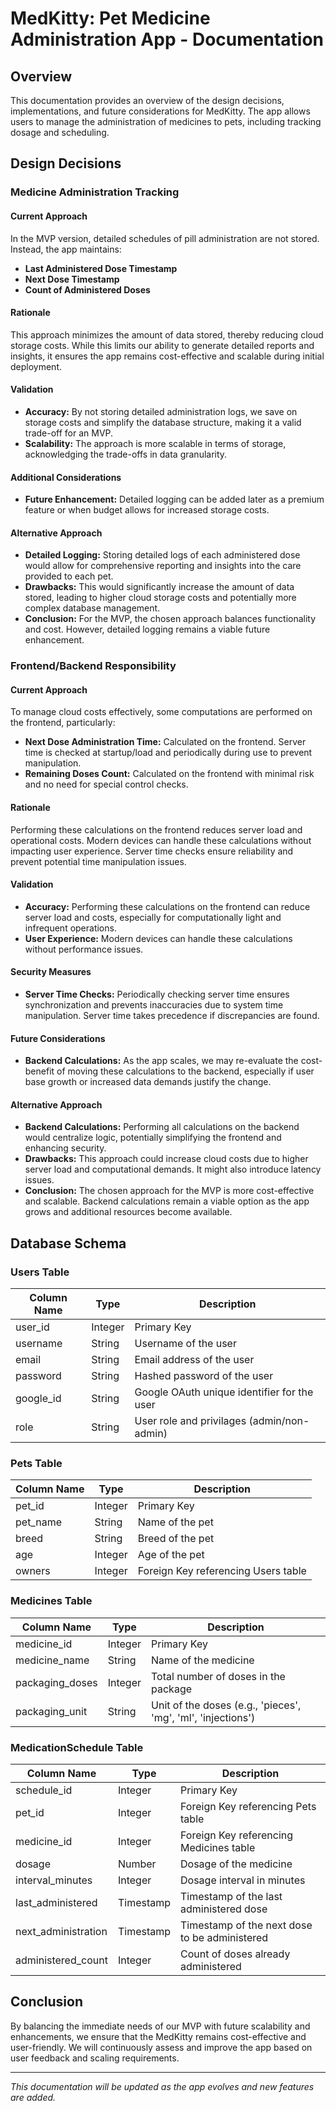 # MedKitty: Pet Medicine Administration App - Documentation

## Overview

This documentation provides an overview of the design decisions, implementations, and future considerations for MedKitty. The app allows users to manage the administration of medicines to pets, including tracking dosage and scheduling.

## Design Decisions

### Medicine Administration Tracking

#### Current Approach

In the MVP version, detailed schedules of pill administration are not stored. Instead, the app maintains:

-   **Last Administered Dose Timestamp**
-   **Next Dose Timestamp**
-   **Count of Administered Doses**

#### Rationale

This approach minimizes the amount of data stored, thereby reducing cloud storage costs. While this limits our ability to generate detailed reports and insights, it ensures the app remains cost-effective and scalable during initial deployment.

#### Validation

-   **Accuracy:** By not storing detailed administration logs, we save on storage costs and simplify the database structure, making it a valid trade-off for an MVP.
-   **Scalability:** The approach is more scalable in terms of storage, acknowledging the trade-offs in data granularity.

#### Additional Considerations

-   **Future Enhancement:** Detailed logging can be added later as a premium feature or when budget allows for increased storage costs.

#### Alternative Approach

-   **Detailed Logging:** Storing detailed logs of each administered dose would allow for comprehensive reporting and insights into the care provided to each pet.
-   **Drawbacks:** This would significantly increase the amount of data stored, leading to higher cloud storage costs and potentially more complex database management.
-   **Conclusion:** For the MVP, the chosen approach balances functionality and cost. However, detailed logging remains a viable future enhancement.

### Frontend/Backend Responsibility

#### Current Approach

To manage cloud costs effectively, some computations are performed on the frontend, particularly:

-   **Next Dose Administration Time:** Calculated on the frontend. Server time is checked at startup/load and periodically during use to prevent manipulation.
-   **Remaining Doses Count:** Calculated on the frontend with minimal risk and no need for special control checks.

#### Rationale

Performing these calculations on the frontend reduces server load and operational costs. Modern devices can handle these calculations without impacting user experience. Server time checks ensure reliability and prevent potential time manipulation issues.

#### Validation

-   **Accuracy:** Performing these calculations on the frontend can reduce server load and costs, especially for computationally light and infrequent operations.
-   **User Experience:** Modern devices can handle these calculations without performance issues.

#### Security Measures

-   **Server Time Checks:** Periodically checking server time ensures synchronization and prevents inaccuracies due to system time manipulation. Server time takes precedence if discrepancies are found.

#### Future Considerations

-   **Backend Calculations:** As the app scales, we may re-evaluate the cost-benefit of moving these calculations to the backend, especially if user base growth or increased data demands justify the change.

#### Alternative Approach

-   **Backend Calculations:** Performing all calculations on the backend would centralize logic, potentially simplifying the frontend and enhancing security.
-   **Drawbacks:** This approach could increase cloud costs due to higher server load and computational demands. It might also introduce latency issues.
-   **Conclusion:** The chosen approach for the MVP is more cost-effective and scalable. Backend calculations remain a viable option as the app grows and additional resources become available.

## Database Schema

### Users Table

| Column Name | Type    | Description                                 |
| ----------- | ------- | ------------------------------------------- |
| user_id     | Integer | Primary Key                                 |
| username    | String  | Username of the user                        |
| email       | String  | Email address of the user                   |
| password    | String  | Hashed password of the user                 |
| google_id   | String  | Google OAuth unique identifier for the user |
| role        | String  | User role and privilages (admin/non-admin)  |

### Pets Table

| Column Name | Type    | Description                         |
| ----------- | ------- | ----------------------------------- |
| pet_id      | Integer | Primary Key                         |
| pet_name    | String  | Name of the pet                     |
| breed       | String  | Breed of the pet                    |
| age         | Integer | Age of the pet                      |
| owners      | Integer | Foreign Key referencing Users table |

### Medicines Table

| Column Name     | Type    | Description                                                  |
| --------------- | ------- | ------------------------------------------------------------ |
| medicine_id     | Integer | Primary Key                                                  |
| medicine_name   | String  | Name of the medicine                                         |
| packaging_doses | Integer | Total number of doses in the package                         |
| packaging_unit  | String  | Unit of the doses (e.g., 'pieces', 'mg', 'ml', 'injections') |

### MedicationSchedule Table

| Column Name         | Type      | Description                                   |
| ------------------- | --------- | --------------------------------------------- |
| schedule_id         | Integer   | Primary Key                                   |
| pet_id              | Integer   | Foreign Key referencing Pets table            |
| medicine_id         | Integer   | Foreign Key referencing Medicines table       |
| dosage              | Number    | Dosage of the medicine                        |
| interval_minutes    | Integer   | Dosage interval in minutes                    |
| last_administered   | Timestamp | Timestamp of the last administered dose       |
| next_administration | Timestamp | Timestamp of the next dose to be administered |
| administered_count  | Integer   | Count of doses already administered           |

## Conclusion

By balancing the immediate needs of our MVP with future scalability and enhancements, we ensure that the MedKitty remains cost-effective and user-friendly. We will continuously assess and improve the app based on user feedback and scaling requirements.

---

_This documentation will be updated as the app evolves and new features are added._
